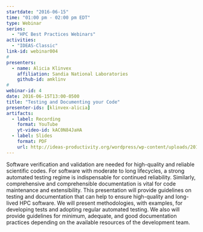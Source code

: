 ```yaml
---
startdate: "2016-06-15"
time: "01:00 pm - 02:00 pm EDT"
type: Webinar
series:
  - "HPC Best Practices Webinars"
activities:
  - "IDEAS-Classic"
link-id: webinar004
#
presenters:
  - name: Alicia Klinvex
    affiliation: Sandia National Laboratories
    github-id: amklinv
#
webinar-id: 4
date: 2016-06-15T13:00-0500
title: "Testing and Documenting your Code"
presenter-ids: [klinvex-alicia]
artifacts:
  - label: Recording
    format: YouTube
    yt-video-id: kAC0N84JaHA
  - label: Slides
    format: PDF
    url: http://ideas-productivity.org/wordpress/wp-content/uploads/2018/03/webinar004-testing-klinvex.pdf
---
```

Software verification and validation are needed for high-quality and
reliable scientific codes. For software with moderate to long
lifecycles, a strong automated testing regime is indispensable for
continued reliability. Similarly, comprehensive and comprehensible
documentation is vital for code maintenance and extensibility. This
presentation will provide guidelines on testing and documentation that
can help to ensure high-quality and long-lived HPC software. We will
present methodologies, with examples, for developing tests and
adopting regular automated testing. We also will provide guidelines
for minimum, adequate, and good documentation practices depending on
the available resources of the development team.

